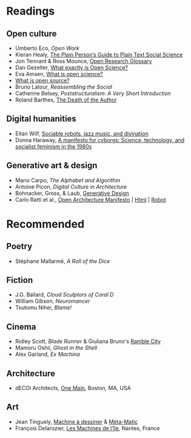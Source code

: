 # Readings

## Open culture
* Umberto Eco, *Open Work*
* Kieran Healy, [The Plain Person’s Guide to Plain Text Social Science](http://plain-text.co/)
* Jon Tennant & Ross Mounce, [Open Research Glossary](http://www.righttoresearch.org/resources/OpenResearchGlossary/)
* Dan Gezelter, [What exactly is Open Science?](http://openscience.org/what-exactly-is-open-science/)
* Eva Amsen, [What is open science?](https://blog.f1000.com/2014/11/11/what-is-open-science/)
* [What is open source?](https://opensource.com/resources/what-open-source)
* Bruno Latour, *Reassembling the Social*
* Catherine Belsey, *Poststructuralism: A Very Short Introduction*
* Roland Barthes, [The Death of the Author](http://artsites.ucsc.edu/faculty/Gustafson/FILM%20162.W10/readings/barthes.death.pdf)

## Digital humanities
* Eitan Wilf, [Sociable robots, jazz music, and divination](https://doi.org/10.1111/amet.12041)
* Donna Haraway, [A manifesto for cyborgs: Science, technology, and socialist feminism in the 1980s](https://monoskop.org/images/4/4c/Haraway_Donna_1985_A_Manifesto_for_Cyborgs_Science_Technology_and_Socialist_Feminism_in_the_1980s.pdf)

## Generative art & design
* Mario Carpo, *The Alphabet and Algorithm*
* Antoine Picon, *Digital Culture in Architecture*
* Bohnacker, Gross, & Laub, [Generative Design](http://www.generative-gestaltung.de/)
* Carlo Ratti et al., [Open Architecture Manifesto](http://senseable.mit.edu/osarc/2011_Ratti_et_al_OSArc_DOMUS.pdf) | [Html](https://www.domusweb.it/en/opinion/2011/06/15/open-source-architecture-osarc-.html) | [Robot](https://www.dezeen.com/2012/10/16/open-source-architecture-manifesto-by-walter-nicolino-and-carlo-ratti/)

# Recommended

## Poetry
* Stéphane Mallarmé, *A Roll of the Dice*

## Fiction
* J.G. Ballard, *Cloud Sculptors of Coral D*
* William Gibson, *Neuromancer*
* Tsutomu Nihei, *Blame!*

## Cinema
* Ridley Scott, *Blade Runner*
& Giuliana Bruno's [Ramble City](www.jstor.org/stable/778330)
* Mamoru Oshii, *Ghost in the Shell*
* Alex Garland, *Ex Machina*

## Architecture
* dECOi Architects, [One Main](http://www.decoi-architects.org/2011/10/onemain/), Boston, MA, USA

## Art
* Jean Tinguely, [Machine à dessiner](https://www.tinguely.ch/en/sammlung/sammlung.html?period=&material=&detail=795301f4-443e-44b7-94c9-c87f236acff8)
& [Méta-Matic](https://www.tinguely.ch/en/sammlung/sammlung.html?period=&material=&detail=ac19747d-dc9b-411a-9b88-c33b4717cfd9)
* François Delarozier, [Les Machines de l’île](https://www.lesmachines-nantes.fr/en/), Nantes, France
